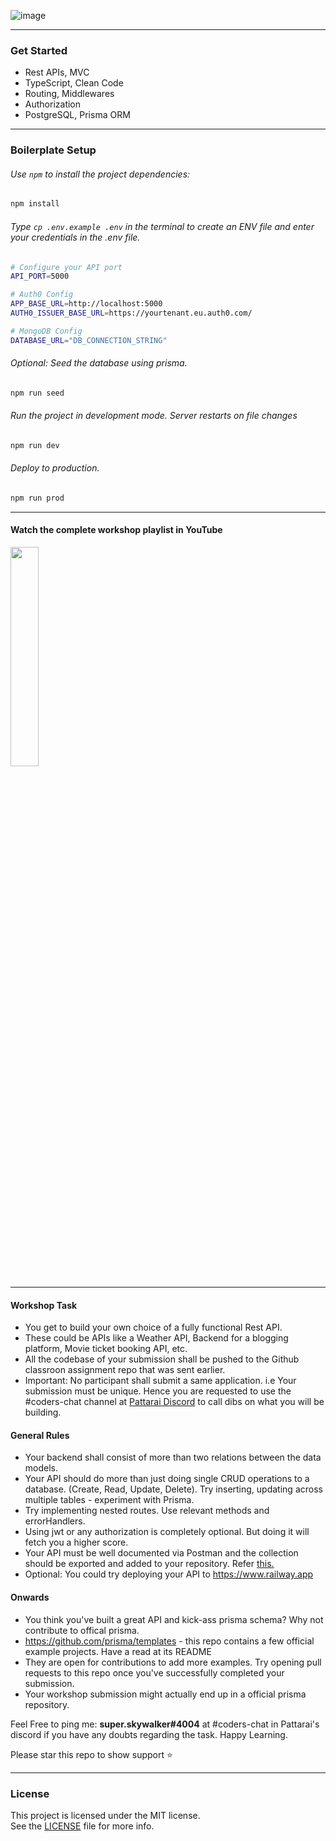 ![image](https://user-images.githubusercontent.com/57835412/153121327-1dd7bd20-379f-44bb-849c-0540a6a21870.png)


----  
### Get Started
- Rest APIs, MVC
- TypeScript, Clean Code
- Routing, Middlewares
- Authorization
- PostgreSQL, Prisma ORM 

-----
### Boilerplate Setup

###### Use `npm` to install the project dependencies:
```bash
npm install
```

###### Type ```cp .env.example .env``` in the terminal to create an ENV file and enter your credentials in the .env file.
```sh
# Configure your API port
API_PORT=5000

# Auth0 Config
APP_BASE_URL=http://localhost:5000 
AUTH0_ISSUER_BASE_URL=https://yourtenant.eu.auth0.com/ 

# MongoDB Config
DATABASE_URL="DB_CONNECTION_STRING"
```

###### Optional: Seed the database using prisma.
```sh
npm run seed
```

###### Run the project in development mode. Server restarts on file changes
```sh
npm run dev
```

###### Deploy to production.
```sh
npm run prod
```

----
#### Watch the complete workshop playlist in YouTube
<a href="https://www.youtube.com/watch?v=hWz6ps63dxs&list=PLLCdGWbcw9uxA4yNzJTj527n-6K3ncWFP">
  <img width="30%" src="https://img.youtube.com/vi/hWz6ps63dxs/0.jpg" /> 
</a>

----

#### Workshop Task
- You get to build your own choice of a fully functional Rest API.
- These could be APIs like a Weather API, Backend for a blogging platform, Movie ticket booking API, etc.
- All the codebase of your submission shall be pushed to the Github classroon assignment repo that was sent earlier.
- Important: No participant shall submit a same application. i.e Your submission must be unique. Hence you are requested to use the #coders-chat channel at <a href="https://discord.gg/GuMceRXPSQ">Pattarai Discord</a> to call dibs on what you will be building.

#### General Rules
- Your backend shall consist of more than two relations between the data models.
- Your API should do more than just doing single CRUD operations to a database. (Create, Read, Update, Delete). Try inserting, updating across multiple tables - experiment with Prisma.
- Try implementing nested routes. Use relevant methods and errorHandlers.
- Using jwt or any authorization is completely optional. But doing it will fetch you a higher score.
- Your API must be well documented via Postman and the collection should be exported and added to your repository. Refer [this.](https://learning.postman.com/docs/getting-started/importing-and-exporting-data/#exporting-postman-data)
- Optional: You could try deploying your API to https://www.railway.app

#### Onwards
- You think you've built a great API and kick-ass prisma schema? Why not contribute to offical prisma. 
- https://github.com/prisma/templates - this repo contains a few official example projects. Have a read at its README
- They are open for contributions to add more examples. Try opening pull requests to this repo once you've successfully completed your submission.
- Your workshop submission might actually end up in a official prisma repository.


Feel Free to ping me: <strong>super.skywalker#4004</strong> at #coders-chat in Pattarai's discord if you have any doubts regarding the task.
Happy Learning.

Please star this repo to show support ⭐️


----
### License
This project is licensed under the MIT license. <br/>
See the [LICENSE](./LICENSE.txt) file for more info.


